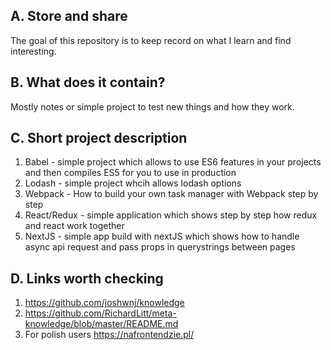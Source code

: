 ## A. Store and share

The goal of this repository is to keep record on what I learn and find interesting.

## B. What does it contain?

Mostly notes or simple project to test new things and how they work.  

## C. Short project description

1. Babel - simple project which allows to use ES6 features in your projects and then compiles ES5 for you to use in production
2. Lodash - simple project whcih allows lodash options
3. Webpack - How to build your own task manager with Webpack step by step
4. React/Redux - simple application which shows step by step how redux and react work together
5. NextJS - simple app build with nextJS which shows how to handle async api request and pass props in querystrings between pages

## D. Links worth checking
1. https://github.com/joshwnj/knowledge
2. https://github.com/RichardLitt/meta-knowledge/blob/master/README.md
3. For polish users https://nafrontendzie.pl/ 
